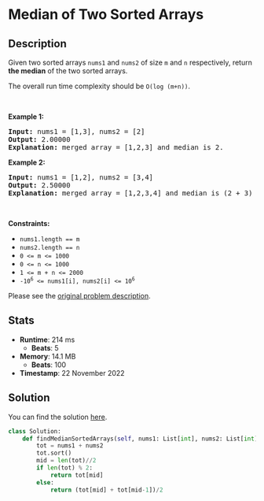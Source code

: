 # Median of Two Sorted Arrays

## Description

<p>Given two sorted arrays <code>nums1</code> and <code>nums2</code> of size <code>m</code> and <code>n</code> respectively, return <strong>the median</strong> of the two sorted arrays.</p>

<p>The overall run time complexity should be <code>O(log (m+n))</code>.</p>

<p>&nbsp;</p>
<p><strong class="example">Example 1:</strong></p>

<pre>
<strong>Input:</strong> nums1 = [1,3], nums2 = [2]
<strong>Output:</strong> 2.00000
<strong>Explanation:</strong> merged array = [1,2,3] and median is 2.
</pre>

<p><strong class="example">Example 2:</strong></p>

<pre>
<strong>Input:</strong> nums1 = [1,2], nums2 = [3,4]
<strong>Output:</strong> 2.50000
<strong>Explanation:</strong> merged array = [1,2,3,4] and median is (2 + 3) / 2 = 2.5.
</pre>

<p>&nbsp;</p>
<p><strong>Constraints:</strong></p>

<ul>
	<li><code>nums1.length == m</code></li>
	<li><code>nums2.length == n</code></li>
	<li><code>0 &lt;= m &lt;= 1000</code></li>
	<li><code>0 &lt;= n &lt;= 1000</code></li>
	<li><code>1 &lt;= m + n &lt;= 2000</code></li>
	<li><code>-10<sup>6</sup> &lt;= nums1[i], nums2[i] &lt;= 10<sup>6</sup></code></li>
</ul>


Please see the [original problem description](https://leetcode.com/problems/median-of-two-sorted-arrays/).

## Stats

- **Runtime**: 214 ms
    - **Beats**: 5
- **Memory**: 14.1 MB
    - **Beats**: 100
- **Timestamp**: 22 November 2022

## Solution

You can find the solution [here](./median-of-two-sorted-arrays.py).

```python
class Solution:
    def findMedianSortedArrays(self, nums1: List[int], nums2: List[int]) -> float:
        tot = nums1 + nums2
        tot.sort()
        mid = len(tot)//2
        if len(tot) % 2:
            return tot[mid]
        else:
            return (tot[mid] + tot[mid-1])/2

```
